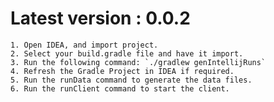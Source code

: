 
# Latest version : 0.0.2

    1. Open IDEA, and import project.
    2. Select your build.gradle file and have it import.
    3. Run the following command: `./gradlew genIntellijRuns`
    4. Refresh the Gradle Project in IDEA if required.
    5. Run the runData command to generate the data files.
    6. Run the runClient command to start the client.